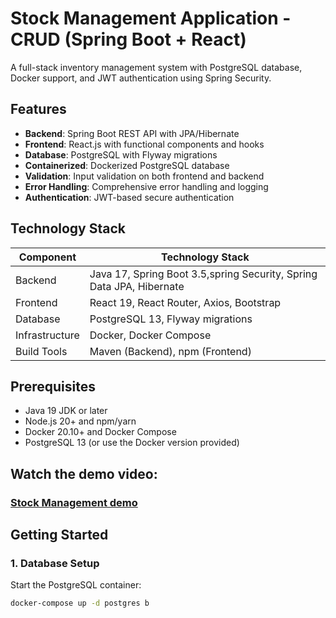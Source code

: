 # Stock Management Application - CRUD (Spring Boot + React)

A full-stack inventory management system with PostgreSQL database, Docker support, and JWT authentication using Spring Security.

## Features

- **Backend**: Spring Boot REST API with JPA/Hibernate
- **Frontend**: React.js with functional components and hooks
- **Database**: PostgreSQL with Flyway migrations
- **Containerized**: Dockerized PostgreSQL database
- **Validation**: Input validation on both frontend and backend
- **Error Handling**: Comprehensive error handling and logging
- **Authentication**: JWT-based secure authentication

## Technology Stack

| Component       | Technology Stack |
|----------------|------------------|
| Backend        | Java 17, Spring Boot 3.5,spring Security, Spring Data JPA, Hibernate |
| Frontend       | React 19, React Router, Axios, Bootstrap |
| Database       | PostgreSQL 13, Flyway migrations |
| Infrastructure | Docker, Docker Compose |
| Build Tools    | Maven (Backend), npm (Frontend) |

## Prerequisites

- Java 19 JDK or later
- Node.js 20+ and npm/yarn
- Docker 20.10+ and Docker Compose
- PostgreSQL 13 (or use the Docker version provided)


## Watch the demo video: 
### [Stock Management demo](https://github.com/Nafia-AKDI/stock-management/blob/main/Stock%20Management%20demo.mp4)


## Getting Started

### 1. Database Setup

Start the PostgreSQL container:
```bash
docker-compose up -d postgres b


